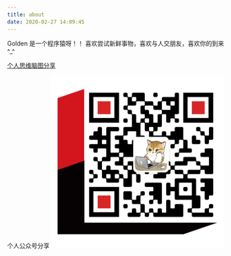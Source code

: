 ```yaml
---
title: about
date: 2020-02-27 14:09:45
---
```


Golden 是一个程序猿呀！！
喜欢尝试新鲜事物，喜欢与人交朋友，喜欢你的到来^_^


[个人思维脑图分享](https://www.processon.com/u/5ab9cb2de4b018c271cab8d4/profile)

个人公众号分享
![公众号](index/qrCode.png)
